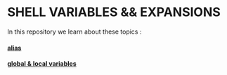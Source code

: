 # SHELL VARIABLES && EXPANSIONS

In this repository we learn about these topics : 
#### [alias](http://www.linfo.org/alias.html)
#### [global & local variables](https://tldp.org/LDP/Bash-Beginners-Guide/html/sect_03_02.html)
